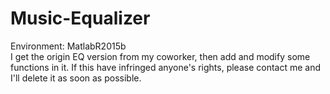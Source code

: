 # Music-Equalizer
Environment: MatlabR2015b<br>
I get the origin EQ version from my coworker, then add and modify some functions in it. If this have infringed anyone's rights, please contact me and I'll delete it as soon as possible.

